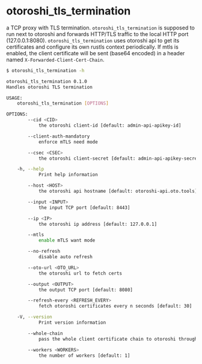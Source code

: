 # otoroshi_tls_termination

a TCP proxy with TLS termination. 
`otoroshi_tls_termination` is supposed to run next to otoroshi and forwards HTTP/TLS traffic to the local HTTP port (127.0.0.1:8080). 
`otoroshi_tls_termination` uses otoroshi api to get its certificates and configure its own rustls context periodically.
If mtls is enabled, the client certificate will be sent (base64 encoded) in a header named `X-Forwarded-Client-Cert-Chain`.

```sh
$ otoroshi_tls_termination -h

otoroshi_tls_termination 0.1.0
Handles otoroshi TLS termination

USAGE:
    otoroshi_tls_termination [OPTIONS]

OPTIONS:
        --cid <CID>
            the otoroshi client-id [default: admin-api-apikey-id]

        --client-auth-mandatory
            enforce mTLS need mode

        --csec <CSEC>
            the otoroshi client-secret [default: admin-api-apikey-secret]

    -h, --help
            Print help information

        --host <HOST>
            the otoroshi api hostname [default: otoroshi-api.oto.tools]

        --input <INPUT>
            the input TCP port [default: 8443]

        --ip <IP>
            the otoroshi ip address [default: 127.0.0.1]

        --mtls
            enable mTLS want mode

        --no-refresh
            disable auto refresh

        --oto-url <OTO_URL>
            the otoroshi url to fetch certs

        --output <OUTPUT>
            the output TCP port [default: 8080]

        --refresh-every <REFRESH_EVERY>
            fetch otoroshi certificates every n seconds [default: 30]

    -V, --version
            Print version information

        --whole-chain
            pass the whole client certificate chain to otoroshi through a header

        --workers <WORKERS>
            the number of workers [default: 1]
```